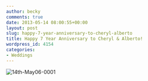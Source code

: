 ```yaml
---
author: becky
comments: true
date: 2013-05-14 08:00:55+00:00
layout: post
slug: happy-7-year-anniversary-to-cheryl-alberto
title: Happy 7 Year Anniversary to Cheryl & Alberto!
wordpress_id: 4154
categories:
- Weddings
---
```


![14th-May06-0001](http://www.beckyjenson.com/wp-content/uploads/2013/05/14th-May06-0001.jpg)
